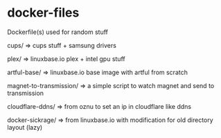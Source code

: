 # docker-files
Dockerfile(s) used for random stuff

cups/ => cups stuff + samsung drivers

plex/ => linuxbase.io plex + intel gpu stuff

artful-base/ => linuxbase.io base image with artful from scratch

magnet-to-transmission/ => a simple script to watch magnet and send to transmission

cloudflare-ddns/ => from oznu to set an ip in cloudflare like ddns

docker-sickrage/ => from linuxbase.io with modification for old directory layout (lazy)

